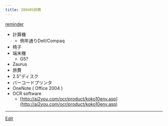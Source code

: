 ```yaml
---
title: 2004科研費
---
```



[reminder](/reminder)

* 計算機
   * 例年通りDell/Compaq
* 椅子
* 端末機
   * G5?
* Zaurus
* 旅費
* 2.5"ディスク
* バーコードプリンタ
* OneNote ( Office 2004 )
* OCR software
   * [http://ai2you.com/ocr/product/koko10env.asp](http://ai2you.com/ocr/product/koko10env.asp)




----
[Edit](https://github.com/vitroid/vitroid.github.io/edit/master/MD/2004科研費.md)
